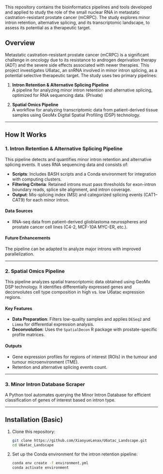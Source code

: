 
This repository contains the bioinformatics pipelines and tools developed and applied to study the role of the small nuclear RNA in metastatic castration-resistant prostate cancer (mCRPC). The study explores minor intron retention, alternative splicing, and its transcriptomic landscape, to assess its potential as a therapeutic target.

## Overview

Metastatic castration-resistant prostate cancer (mCRPC) is a significant challenge in oncology due to its resistance to androgen deprivation therapy (ADT) and the severe side effects associated with newer therapies. This project investigates U6atac, an snRNA involved in minor intron splicing, as a potential selective therapeutic target. The study uses two primary pipelines:

1. **Intron Retention & Alternative Splicing Pipeline**  
   A pipeline for analyzing minor intron retention and alternative splicing, optimized for RNA sequencing data. (Private)
   
2. **Spatial Omics Pipeline**  
   A workflow for analyzing transcriptomic data from patient-derived tissue samples using GeoMx Digital Spatial Profiling (DSP) technology.

---

## How It Works

### 1. **Intron Retention & Alternative Splicing Pipeline**
This pipeline detects and quantifies minor intron retention and alternative splicing events. It uses RNA sequencing data and consists of:

- **Scripts**: Includes BASH scripts and a Conda environment for integration with computing clusters.
- **Filtering Criteria**: Retained introns must pass thresholds for exon-intron boundary reads, splice site alignment, and intron coverage.
- **Output**: Mis-splicing index (MSI) and categorized splicing events (CAT1–CAT9) for each minor intron.

#### Data Sources
- RNA-seq data from patient-derived glioblastoma neurospheres and prostate cancer cell lines (C4-2, MCF-10A MYC-ER, etc.).

#### Future Enhancements
The pipeline can be adapted to analyze major introns with improved parallelization.

---

### 2. **Spatial Omics Pipeline**
This pipeline analyzes spatial transcriptomic data obtained using GeoMx DSP technology. It identifies differentially expressed genes and deconvolutes cell type composition in high vs. low U6atac expression regions.

#### Key Features
- **Data Preparation**: Filters low-quality samples and applies `DESeq2` and `Limma` for differential expression analysis.
- **Deconvolution**: Uses the `SpatialDecon` R package with prostate-specific profile matrices.

#### Outputs
- Gene expression profiles for regions of interest (ROIs) in the tumour and tumour microenvironment (TME).
- Retention and alternative splicing events count. 
---

### 3. **Minor Intron Database Scraper**
A Python tool automates querying the Minor Intron Database for efficient classification of genes of interest based on intron type.

---

## Installation (Basic)

1. Clone this repository:
   ```bash
   git clone https://github.com/XiaoyueLenax/U6atac_Landscape.git
   cd U6atac_Landscape


2. Set up the Conda environment for the intron retention pipeline:
    ```bash
    conda env create -f environment.yml
    conda activate environment
